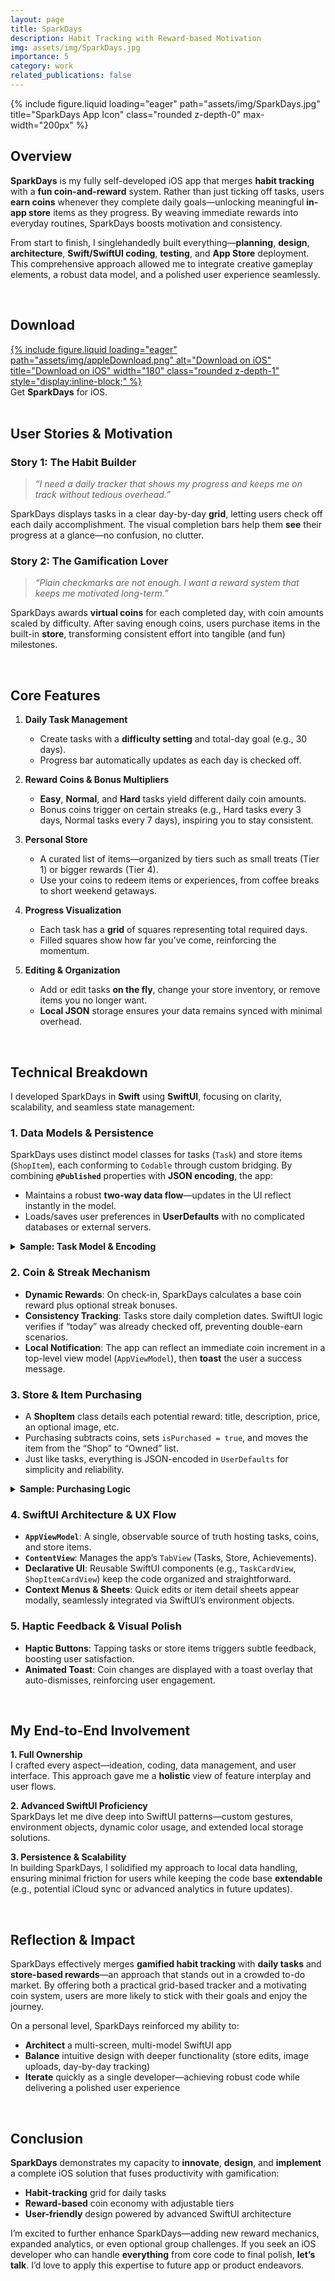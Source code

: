 ```yaml
---
layout: page
title: SparkDays
description: Habit Tracking with Reward-based Motivation
img: assets/img/SparkDays.jpg
importance: 5
category: work
related_publications: false
---
```


<div class="row">
  <div class="col-sm mt-3 mt-md-0 text-center">
    {% include figure.liquid
       loading="eager"
       path="assets/img/SparkDays.jpg"
       title="SparkDays App Icon"
       class="rounded z-depth-0"
       max-width="200px"
    %}
  </div>
</div>

## Overview

**SparkDays** is my fully self-developed iOS app that merges **habit tracking** with a **fun coin-and-reward** system. Rather than just ticking off tasks, users **earn coins** whenever they complete daily goals—unlocking meaningful **in-app store** items as they progress. By weaving immediate rewards into everyday routines, SparkDays boosts motivation and consistency.

From start to finish, I singlehandedly built everything—**planning**, **design**, **architecture**, **Swift/SwiftUI coding**, **testing**, and **App Store** deployment. This comprehensive approach allowed me to integrate creative gameplay elements, a robust data model, and a polished user experience seamlessly.

<br>

## Download

<div class="row my-3">
  <div class="col-sm-12 text-center">
    <div class="row">
      <div class="col-sm">
        <a href="https://apps.apple.com/us/app/sparkdays/id6743457838"
           target="_blank"
           style="display:inline-block;"
        >
          {% include figure.liquid
             loading="eager"
             path="assets/img/appleDownload.png"
             alt="Download on iOS"
             title="Download on iOS"
             width="180"
             class="rounded z-depth-1"
             style="display:inline-block;"
          %}
        </a>
      </div>
    </div>
    <div class="caption my-2">
      Get <strong>SparkDays</strong> for iOS.
    </div>
  </div>
</div>

<br>

## User Stories & Motivation

### Story 1: The Habit Builder

> _“I need a daily tracker that shows my progress and keeps me on track without tedious overhead.”_

SparkDays displays tasks in a clear day-by-day **grid**, letting users check off each daily accomplishment. The visual completion bars help them **see** their progress at a glance—no confusion, no clutter.

### Story 2: The Gamification Lover

> _“Plain checkmarks are not enough. I want a reward system that keeps me motivated long-term.”_

SparkDays awards **virtual coins** for each completed day, with coin amounts scaled by difficulty. After saving enough coins, users purchase items in the built-in **store**, transforming consistent effort into tangible (and fun) milestones.

<br>

## Core Features

1. **Daily Task Management**

   - Create tasks with a **difficulty setting** and total-day goal (e.g., 30 days).
   - Progress bar automatically updates as each day is checked off.

2. **Reward Coins & Bonus Multipliers**

   - **Easy**, **Normal**, and **Hard** tasks yield different daily coin amounts.
   - Bonus coins trigger on certain streaks (e.g., Hard tasks every 3 days, Normal tasks every 7 days), inspiring you to stay consistent.

3. **Personal Store**

   - A curated list of items—organized by tiers such as small treats (Tier 1) or bigger rewards (Tier 4).
   - Use your coins to redeem items or experiences, from coffee breaks to short weekend getaways.

4. **Progress Visualization**

   - Each task has a **grid** of squares representing total required days.
   - Filled squares show how far you’ve come, reinforcing the momentum.

5. **Editing & Organization**
   - Add or edit tasks **on the fly**, change your store inventory, or remove items you no longer want.
   - **Local JSON** storage ensures your data remains synced with minimal overhead.

<br>

## Technical Breakdown

I developed SparkDays in **Swift** using **SwiftUI**, focusing on clarity, scalability, and seamless state management:

### 1. Data Models & Persistence

SparkDays uses distinct model classes for tasks (`Task`) and store items (`ShopItem`), each conforming to `Codable` through custom bridging. By combining **`@Published`** properties with **JSON encoding**, the app:

- Maintains a robust **two-way data flow**—updates in the UI reflect instantly in the model.
- Loads/saves user preferences in **UserDefaults** with no complicated databases or external servers.

<details>
<summary><strong>Sample: Task Model & Encoding</strong></summary>

```swift
class Task: Identifiable, ObservableObject {
    let id: UUID
    @Published var title: String
    @Published var description: String
    @Published var totalDays: Int
    @Published var completedDays: Int
    @Published var difficulty: TaskDifficulty
    ...
    var isDoneToday: Bool { ... }

    // Convert to a Codable struct
    func toData() -> TaskData {
        TaskData(
            id: self.id,
            title: self.title,
            ...
        )
    }

    convenience init(from data: TaskData) {
        ...
    }
}
```

**Key Points**:

- **`TaskDifficulty`** enumerations define daily/bonus coins.
- Each property is bound to the UI with `@Published`, ensuring live updates as tasks evolve.

</details>

### 2. Coin & Streak Mechanism

- **Dynamic Rewards**: On check-in, SparkDays calculates a base coin reward plus optional streak bonuses.
- **Consistency Tracking**: Tasks store daily completion dates. SwiftUI logic verifies if “today” was already checked off, preventing double-earn scenarios.
- **Local Notification**: The app can reflect an immediate coin increment in a top-level view model (`AppViewModel`), then **toast** the user a success message.

### 3. Store & Item Purchasing

- A **ShopItem** class details each potential reward: title, description, price, an optional image, etc.
- Purchasing subtracts coins, sets `isPurchased = true`, and moves the item from the “Shop” to “Owned” list.
- Just like tasks, everything is JSON-encoded in `UserDefaults` for simplicity and reliability.

<details>
<summary><strong>Sample: Purchasing Logic</strong></summary>

```swift
func purchaseItem(_ item: ShopItem) -> Bool {
    if userCoin < item.price { return false }
    userCoin -= item.price
    item.isPurchased = true
    item.purchasedDate = Date()
    ...
    return true
}
```

**Takeaway**: By decoupling logic into the `AppViewModel`, I keep the UI code crisp and the purchasing routine easy to maintain or extend (e.g., multi-currency systems, expansions, etc.).

</details>

### 4. SwiftUI Architecture & UX Flow

- **`AppViewModel`**: A single, observable source of truth hosting tasks, coins, and store items.
- **`ContentView`**: Manages the app’s `TabView` (Tasks, Store, Achievements).
- **Declarative UI**: Reusable SwiftUI components (e.g., `TaskCardView`, `ShopItemCardView`) keep the code organized and straightforward.
- **Context Menus & Sheets**: Quick edits or item detail sheets appear modally, seamlessly integrated via SwiftUI’s environment objects.

### 5. Haptic Feedback & Visual Polish

- **Haptic Buttons**: Tapping tasks or store items triggers subtle feedback, boosting user satisfaction.
- **Animated Toast**: Coin changes are displayed with a toast overlay that auto-dismisses, reinforcing user engagement.

<br>

## My End-to-End Involvement

**1. Full Ownership**  
I crafted every aspect—ideation, coding, data management, and user interface. This approach gave me a **holistic** view of feature interplay and user flows.

**2. Advanced SwiftUI Proficiency**  
SparkDays let me dive deep into SwiftUI patterns—custom gestures, environment objects, dynamic color usage, and extended local storage solutions.

**3. Persistence & Scalability**  
In building SparkDays, I solidified my approach to local data handling, ensuring minimal friction for users while keeping the code base **extendable** (e.g., potential iCloud sync or advanced analytics in future updates).

<br>

## Reflection & Impact

SparkDays effectively merges **gamified habit tracking** with **daily tasks** and **store-based rewards**—an approach that stands out in a crowded to-do market. By offering both a practical grid-based tracker and a motivating coin system, users are more likely to stick with their goals and enjoy the journey.

On a personal level, SparkDays reinforced my ability to:

- **Architect** a multi-screen, multi-model SwiftUI app
- **Balance** intuitive design with deeper functionality (store edits, image uploads, day-by-day tracking)
- **Iterate** quickly as a single developer—achieving robust code while delivering a polished user experience

<br>

## Conclusion

**SparkDays** demonstrates my capacity to **innovate**, **design**, and **implement** a complete iOS solution that fuses productivity with gamification:

- **Habit-tracking** grid for daily tasks
- **Reward-based** coin economy with adjustable tiers
- **User-friendly** design powered by advanced SwiftUI architecture

I’m excited to further enhance SparkDays—adding new reward mechanics, expanded analytics, or even optional group challenges. If you seek an iOS developer who can handle **everything** from core code to final polish, **let’s talk**. I’d love to apply this expertise to future app or product endeavors.
